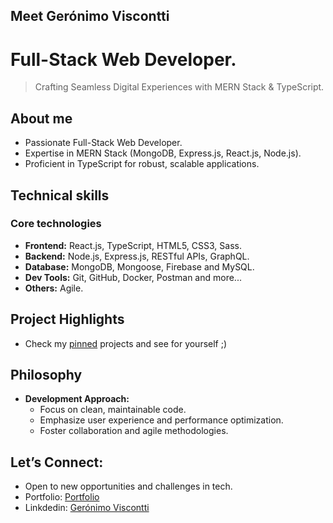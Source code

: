 ## Meet Gerónimo Viscontti

# Full-Stack Web Developer.

> Crafting Seamless Digital Experiences with MERN Stack & TypeScript.

## About me

- Passionate Full-Stack Web Developer.
- Expertise in MERN Stack (MongoDB, Express.js, React.js, Node.js).
- Proficient in TypeScript for robust, scalable applications.

## Technical skills

### Core technologies

- **Frontend:** React.js, TypeScript, HTML5, CSS3, Sass.
- **Backend:** Node.js, Express.js, RESTful APIs, GraphQL.
- **Database:** MongoDB, Mongoose, Firebase and MySQL.
- **Dev Tools:** Git, GitHub, Docker, Postman and more...
- **Others:** Agile.

## Project Highlights

- Check my [pinned](https://github.com/visconttig) projects and see for yourself ;)

## Philosophy

- **Development Approach:**
  - Focus on clean, maintainable code.
  - Emphasize user experience and performance optimization.
  - Foster collaboration and agile methodologies.

## Let’s Connect:

- Open to new opportunities and challenges in tech.
- Portfolio: [Portfolio](https://preeminent-sherbet-2ec81c.netlify.app/)
- Linkdedin: [Gerónimo Viscontti](https://www.linkedin.com/in/visconttig/)
